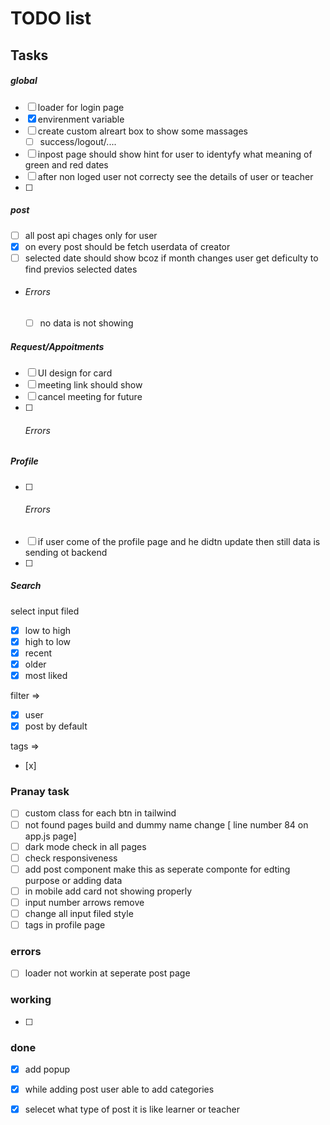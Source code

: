 # TODO list
## Tasks
##### global
- [ ] loader for login page
- [x] envirenment variable
- [ ] create custom alreart box to show some massages
  - [ ] success/logout/....
- [ ] inpost page should show hint for user to identyfy what meaning of green and red dates
- [ ] after non loged user not correcty see the details of user or teacher
- [ ]
##### post
- [ ] all post api chages only for user
- [x] on every post should be fetch userdata of creator
- [ ] selected date should show bcoz if month changes user get deficulty to find previos selected dates
- ###### Errors
  - [ ] no data is not showing
##### Request/Appoitments
- [ ] UI design for card
- [ ] meeting link should show
- [ ] cancel meeting for future
- [ ] ###### Errors

##### Profile
- [ ] ###### Errors
- [ ] if user come of the profile page and he didtn update then still data is sending ot backend
- [ ] 
##### Search
select input filed 
- [x] low to high 
- [x] high to low
- [x] recent
- [x] older
- [x] most liked

filter => 
- [x] user
- [x] post by default

tags =>
- [x]
### Pranay task
- [ ] custom class for each btn in tailwind
- [ ] not found pages build and dummy name change [ line number 84 on app.js page]
- [ ] dark mode check in all pages 
- [ ] check responsiveness
- [ ] add post component make this as seperate componte for edting purpose or adding data
- [ ] in mobile add card not showing properly
- [ ] input number arrows remove
- [ ] change all input filed style 
- [ ] tags in profile page

### errors
- [ ] loader not workin at seperate post page

### working
- [ ] 
### done
- [x] add popup
- [x] while adding post user able to add categories
- [x] selecet what type of post it is like learner or teacher


